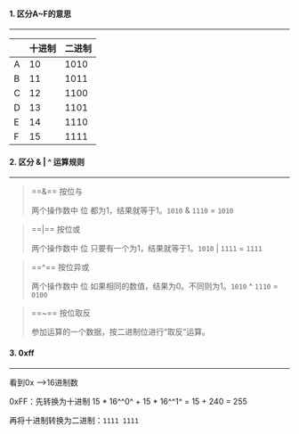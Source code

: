 #### 1. 区分A~F的意思

---

|      | 十进制 | 二进制 |
| ---- | ------ | ------ |
| A    | 10     | 1010   |
| B    | 11     | 1011   |
| C    | 12     | 1100   |
| D    | 13     | 1101   |
| E    | 14     | 1110   |
| F    | 15     | 1111   |



#### 2. 区分 & | ^ 运算规则

---

>==&== 按位与
>
>两个操作数中 位 都为1，结果就等于1。`1010` & `1110` = `1010`

>==|== 按位或
>
>两个操作数中 位 只要有一个为1，结果就等于1。`1010` | `1111` = `1111`

>==^== 按位异或
>
>两个操作数中 位 如果相同的数值，结果为0。不同则为1。`1010` ^ `1110` = `0100`

>==~== 按位取反
>
>参加运算的一个数据，按二进制位进行“取反”运算。



#### 3. 0xff

---

看到0x ——>16进制数

0xFF：先转换为十进制 15 * 16^^0^ + 15 * 16^^1^ = 15 + 240 = 255

再将十进制转换为二进制：`1111 1111`

